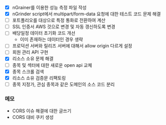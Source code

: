 
- [x] nGrainer를 이용한 성능 측정 파일 작성
- [x] nGrinder script에서 multipart/form-data 요청에 대한 테스트 코드 문제 해결
- [ ] 포트폴리오를 대상으로 특정 통화로 전환하여 계산
- [ ] SSL 인증서 AWS 것으로 변경 및 자동 갱신하도록 변경
- [ ] 배당일정 데이터 초기화 코드 개선
	- 이미 존재하는 데이터인 경우 생략
- [ ] 프로덕션 서버와 릴리즈 서버에 대해서 allow origin 다르게 설정
- [ ] 회원 관리 API 구현
- [x] 리소스 소유 문제 해결
- [ ] 종목 및 섹터에 대한 새로운 open api 교체
- [x] 종목 스크롤 검색
- [x] 리소스 소유 검증문 리팩토링
- [ ] 종목 지정가, 관심 종목과 같은 도메인의 소스 코드 분리

### 메모
- CORS 이슈 해결에 대한 글쓰기
- CORS 대비 쿠키 생성
